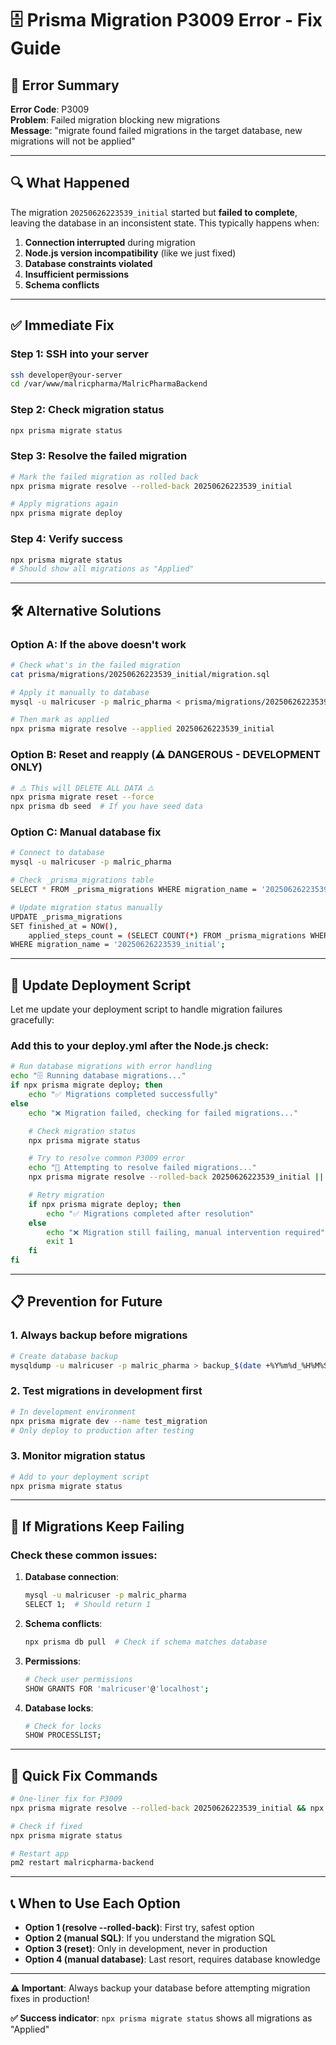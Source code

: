 # 🗄️ Prisma Migration P3009 Error - Fix Guide

## 🚨 **Error Summary**

**Error Code**: P3009  
**Problem**: Failed migration blocking new migrations  
**Message**: "migrate found failed migrations in the target database, new migrations will not be applied"

---

## 🔍 **What Happened**

The migration `20250626223539_initial` started but **failed to complete**, leaving the database in an inconsistent state. This typically happens when:

1. **Connection interrupted** during migration
2. **Node.js version incompatibility** (like we just fixed)
3. **Database constraints violated**
4. **Insufficient permissions**
5. **Schema conflicts**

---

## ✅ **Immediate Fix**

### **Step 1: SSH into your server**

```bash
ssh developer@your-server
cd /var/www/malricpharma/MalricPharmaBackend
```

### **Step 2: Check migration status**

```bash
npx prisma migrate status
```

### **Step 3: Resolve the failed migration**

```bash
# Mark the failed migration as rolled back
npx prisma migrate resolve --rolled-back 20250626223539_initial

# Apply migrations again
npx prisma migrate deploy
```

### **Step 4: Verify success**

```bash
npx prisma migrate status
# Should show all migrations as "Applied"
```

---

## 🛠️ **Alternative Solutions**

### **Option A: If the above doesn't work**

```bash
# Check what's in the failed migration
cat prisma/migrations/20250626223539_initial/migration.sql

# Apply it manually to database
mysql -u malricuser -p malric_pharma < prisma/migrations/20250626223539_initial/migration.sql

# Then mark as applied
npx prisma migrate resolve --applied 20250626223539_initial
```

### **Option B: Reset and reapply (⚠️ DANGEROUS - DEVELOPMENT ONLY)**

```bash
# ⚠️ This will DELETE ALL DATA ⚠️
npx prisma migrate reset --force
npx prisma db seed  # If you have seed data
```

### **Option C: Manual database fix**

```bash
# Connect to database
mysql -u malricuser -p malric_pharma

# Check _prisma_migrations table
SELECT * FROM _prisma_migrations WHERE migration_name = '20250626223539_initial';

# Update migration status manually
UPDATE _prisma_migrations
SET finished_at = NOW(),
    applied_steps_count = (SELECT COUNT(*) FROM _prisma_migrations WHERE migration_name = '20250626223539_initial')
WHERE migration_name = '20250626223539_initial';
```

---

## 🔧 **Update Deployment Script**

Let me update your deployment script to handle migration failures gracefully:

### **Add this to your deploy.yml after the Node.js check:**

```bash
# Run database migrations with error handling
echo "🗄️ Running database migrations..."
if npx prisma migrate deploy; then
    echo "✅ Migrations completed successfully"
else
    echo "❌ Migration failed, checking for failed migrations..."

    # Check migration status
    npx prisma migrate status

    # Try to resolve common P3009 error
    echo "🔧 Attempting to resolve failed migrations..."
    npx prisma migrate resolve --rolled-back 20250626223539_initial || echo "No failed migration to resolve"

    # Retry migration
    if npx prisma migrate deploy; then
        echo "✅ Migrations completed after resolution"
    else
        echo "❌ Migration still failing, manual intervention required"
        exit 1
    fi
fi
```

---

## 📋 **Prevention for Future**

### **1. Always backup before migrations**

```bash
# Create database backup
mysqldump -u malricuser -p malric_pharma > backup_$(date +%Y%m%d_%H%M%S).sql
```

### **2. Test migrations in development first**

```bash
# In development environment
npx prisma migrate dev --name test_migration
# Only deploy to production after testing
```

### **3. Monitor migration status**

```bash
# Add to your deployment script
npx prisma migrate status
```

---

## 🚨 **If Migrations Keep Failing**

### **Check these common issues:**

1. **Database connection**:

   ```bash
   mysql -u malricuser -p malric_pharma
   SELECT 1;  # Should return 1
   ```

2. **Schema conflicts**:

   ```bash
   npx prisma db pull  # Check if schema matches database
   ```

3. **Permissions**:

   ```bash
   # Check user permissions
   SHOW GRANTS FOR 'malricuser'@'localhost';
   ```

4. **Database locks**:
   ```bash
   # Check for locks
   SHOW PROCESSLIST;
   ```

---

## 🎯 **Quick Fix Commands**

```bash
# One-liner fix for P3009
npx prisma migrate resolve --rolled-back 20250626223539_initial && npx prisma migrate deploy

# Check if fixed
npx prisma migrate status

# Restart app
pm2 restart malricpharma-backend
```

---

## 📞 **When to Use Each Option**

- **Option 1 (resolve --rolled-back)**: First try, safest option
- **Option 2 (manual SQL)**: If you understand the migration SQL
- **Option 3 (reset)**: Only in development, never in production
- **Option 4 (manual database)**: Last resort, requires database knowledge

---

**⚠️ Important**: Always backup your database before attempting migration fixes in production!

**✅ Success indicator**: `npx prisma migrate status` shows all migrations as "Applied"

